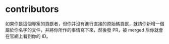# contributors
如果你是這個專案的貢獻者，但你并沒有進行直接的原始碼貢獻，就請你新增一個屬於你名字的文件，并將你所作的事情寫下來，然後發 PR，被 merged 后你就會在官網上看到你的 ID。
